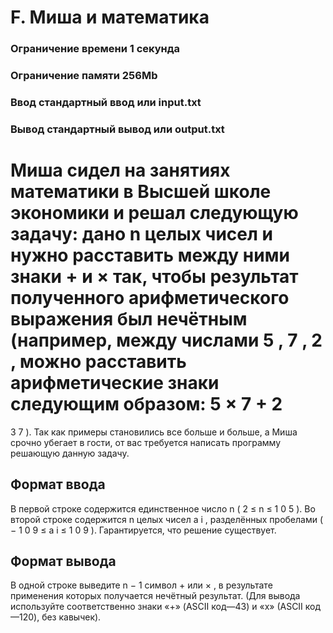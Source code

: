 # F. Миша и математика
### Ограничение времени	1 секунда
### Ограничение памяти	256Mb
### Ввод	стандартный ввод или input.txt
### Вывод	стандартный вывод или output.txt
Миша сидел на занятиях математики в Высшей школе экономики и решал следующую задачу: дано
n
целых чисел и нужно расставить между ними знаки +
и
×
так, чтобы результат полученного арифметического выражения был нечётным (например, между числами
5
,
7
,
2
, можно расставить арифметические знаки следующим образом:
5
×
7 +
2
=
3
7
). Так как примеры становились все больше и больше, а Миша срочно убегает в гости, от вас требуется написать программу решающую данную задачу.
## Формат ввода
В первой строке содержится единственное число
n
(
2
≤
n
≤
1
0
5
). Во второй строке содержится
n
целых чисел
a
i
, разделённых пробелами (
−
1
0
9
≤
a
i
≤
1
0
9
). Гарантируется, что решение существует.
## Формат вывода
В одной строке выведите
n
−
1
символ +
или
×
, в результате применения которых получается нечётный результат. (Для вывода используйте соответственно знаки «+» (ASCII код—43) и «x» (ASCII код—120), без кавычек).